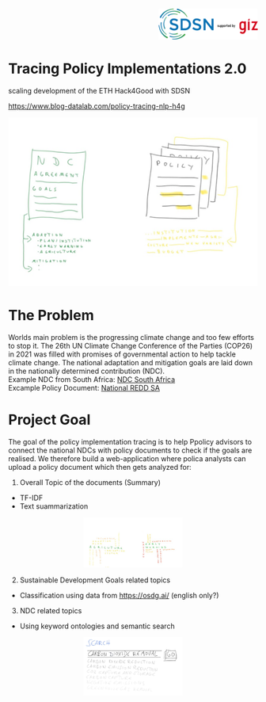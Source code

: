 <p align="right">
  <img width="200" src="https://github.com/gizdatalab/policy_tracing/blob/main/img/sdsn.png" alt="sdsn">
</p> 
    
# Tracing Policy Implementations 2.0
scaling development of the ETH Hack4Good with SDSN  

https://www.blog-datalab.com/policy-tracing-nlp-h4g

<p align="center">
  <img width="600" src="https://github.com/gizdatalab/policy_tracing/blob/main/img/ndc_policy.png" alt="policy">
</p>

# The Problem
Worlds main problem is the progressing climate change and too few efforts to stop it. The 26th UN Climate Change Conference of the Parties (COP26) in 2021 was filled with promises of governmental action to help tackle climate change. The national adaptation and mitigation goals are laid down in the nationally determined contribution
(NDC).   
Example NDC from South Africa: [NDC South Africa](https://www.dffe.gov.za/sites/default/files/docs/southafricasINDCupdated2021sept.pdf)  
Excample Policy Document: [National REDD SA](https://www.researchgate.net/publication/236347801_South_Africa's_national_REDD_initiative_Assessing_the_potential_of_the_forestry_sector_on_climate_change_mitigation)

# Project Goal
The goal of the policy implementation tracing is to help Ppolicy advisors to connect the national NDCs with policy documents to check if the goals are realised.
We therefore build a web-application where polica analysts can upload a policy document which then gets analyzed for:  

1) Overall Topic of the documents (Summary)  
  * TF-IDF
  * Text suammarization  
<p align="center">
  <img width="200" src="https://github.com/gizdatalab/policy_tracing/blob/main/img/topics.png" alt="topics">
</p>
  
2) Sustainable Development Goals related topics
  * Classification using data from https://osdg.ai/ (english only?)
  
3) NDC related topics 
  * Using keyword ontologies and semantic search  

<p align="center">
  <img width="200" src="https://github.com/gizdatalab/policy_tracing/blob/main/img/semantic_search.png" alt="semantic_search">
</p>
